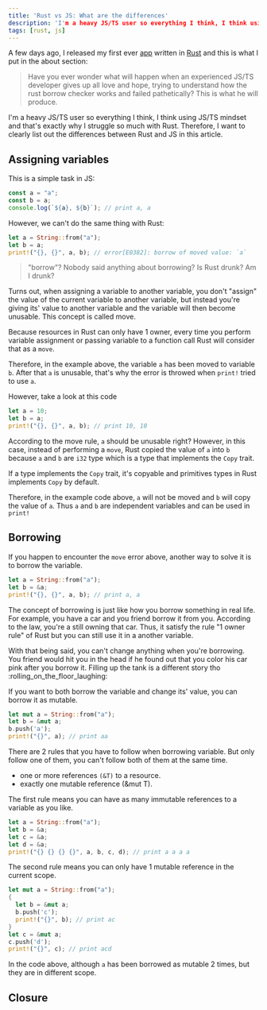 ```yaml
---
title: 'Rust vs JS: What are the differences'
description: 'I'm a heavy JS/TS user so everything I think, I think using JS/TS mindset and that's exactly why I struggle so much with Rust. Therefore, I want to clearly list out the differences between Rust and JS in this article.'
tags: [rust, js]
---
```


A few days ago, I released my first ever [app](https://github.com/ZeroX-DG/rsn) written in [Rust](https://www.rust-lang.org/) and this is what I put in the about section:

> Have you ever wonder what will happen when an experienced JS/TS developer gives up all love and hope, trying to understand how the rust borrow checker works and failed pathetically? This is what he will produce.

I'm a heavy JS/TS user so everything I think, I think using JS/TS mindset and that's exactly why I struggle so much with Rust. Therefore, I want to clearly list out the differences between Rust and JS in this article.

## Assigning variables

This is a simple task in JS:

```js
const a = "a";
const b = a;
console.log(`${a}, ${b}`); // print a, a
```

However, we can't do the same thing with Rust:

```rust
let a = String::from("a");
let b = a;
print!("{}, {}", a, b); // error[E0382]: borrow of moved value: `a`
```

> "borrow"? Nobody said anything about borrowing? Is Rust drunk? Am I drunk?

Turns out, when assigning a variable to another variable, you don't "assign" the value of the current variable to another variable, but instead you're giving its' value to another variable and the variable will then become unusable. This concept is called move.

Because resources in Rust can only have 1 owner, every time you perform variable assignment or passing variable to a function call Rust will consider that as a `move`.

Therefore, in the example above, the variable `a` has been moved to variable `b`. After that `a` is unusable, that's why the error is throwed when `print!` tried to use `a`.

However, take a look at this code

```rust
let a = 10;
let b = a;
print!("{}, {}", a, b); // print 10, 10
```

According to the move rule, `a` should be unusable right? However, in this case, instead of performing a `move`, Rust copied the value of `a` into `b` because `a` and `b` are `i32` type which is a type that implements the `Copy` trait.

If a type implements the `Copy` trait, it's copyable and primitives types in Rust implements `Copy` by default.

Therefore, in the example code above, `a` will not be moved and `b` will copy the value of `a`. Thus `a` and `b` are independent variables and can be used in `print!`

## Borrowing

If you happen to encounter the `move` error above, another way to solve it is to borrow the variable.

```rust
let a = String::from("a");
let b = &a;
print!("{}, {}", a, b); // print a, a
```

The concept of borrowing is just like how you borrow something in real life. For example, you have a car and you friend borrow it from you. According to the law, you're a still owning that car. Thus, it satisfy the rule "1 owner rule" of Rust but you can still use it in a another variable.

With that being said, you can't change anything when you're borrowing. You friend would hit you in the head if he found out that you color his car pink after you borrow it. Filling up the tank is a different story tho :rolling_on_the_floor_laughing:

If you want to both borrow the variable and change its' value, you can borrow it as mutable.

```rust
let mut a = String::from("a");
let b = &mut a;
b.push('a');
print!("{}", a); // print aa
```

There are 2 rules that you have to follow when borrowing variable. But only follow one of them, you can't follow both of them at the same time.

- one or more references `(&T)` to a resource.
- exactly one mutable reference (&mut T).

The first rule means you can have as many immutable references to a variable as you like.

```rust
let a = String::from("a");
let b = &a;
let c = &a;
let d = &a;
print!("{} {} {} {}", a, b, c, d); // print a a a a
```

The second rule means you can only have 1 mutable reference in the current scope.

```rust
let mut a = String::from("a");
{
  let b = &mut a;
  b.push('c');
  print!("{}", b); // print ac
}
let c = &mut a;
c.push('d');
print!("{}", c); // print acd
```

In the code above, although `a` has been borrowed as mutable 2 times, but they are in different scope.

## Closure
